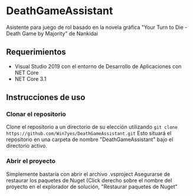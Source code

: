 # DeathGameAssistant
Asistente para juego de rol basado en la novela gráfica "Your Turn to Die - Death Game by Majority" de Nankidai

## Requerimientos
* Visual Studio 2019 con el entorno de Desarrollo de Aplicaciones con NET Core
* NET Core 3.1

## Instrucciones de uso
### Clonar el repositorio
Clone el repositorio a un directorio de su elección utilizando
```git clone https://github.com/Win7yes/DeathGameAssistant.git```
Esto situará el repositorio en una carpeta de nombre "DeathGameAssistant" bajo el directorio activo.
### Abrir el proyecto
Simplemente bastaría con abrir el archivo .vsproject
Asegurarse de restaurar los paquetes de Nuget (Click derecho sobre el nombre del proyecto en el explorador de solución, "Restaurar paquetes de Nuget"
